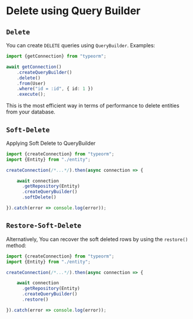 # Delete using Query Builder

## `Delete`

You can create `DELETE` queries using `QueryBuilder`. Examples:

```typescript
import {getConnection} from "typeorm";

await getConnection()
    .createQueryBuilder()
    .delete()
    .from(User)
    .where("id = :id", { id: 1 })
    .execute();
```

This is the most efficient way in terms of performance to delete entities from your database.

## `Soft-Delete`

Applying Soft Delete to QueryBuilder

```typescript
import {createConnection} from "typeorm";
import {Entity} from "./entity";

createConnection(/*...*/).then(async connection => {

    await connection
      .getRepository(Entity)
      .createQueryBuilder()
      .softDelete()

}).catch(error => console.log(error));
```

## `Restore-Soft-Delete`

Alternatively, You can recover the soft deleted rows by using the `restore()` method:

```typescript
import {createConnection} from "typeorm";
import {Entity} from "./entity";

createConnection(/*...*/).then(async connection => {

    await connection
      .getRepository(Entity)
      .createQueryBuilder()
      .restore()

}).catch(error => console.log(error));
```

